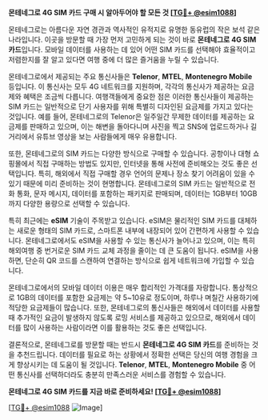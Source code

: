 **몬테네그로 4G SIM 카드 구매 시 알아두어야 할 모든 것 [[TG💪+ @esim1088](https://t.me/s/esim1088)]**

몬테네그로는 아름다운 자연 경관과 역사적인 유적지로 유명한 동유럽의 작은 보석 같은 나라입니다. 이곳을 방문할 때 가장 먼저 고민하게 되는 것이 바로 **몬테네그로 4G SIM 카드**입니다. 모바일 데이터를 사용하는 데 있어 어떤 SIM 카드를 선택해야 효율적이고 저렴한지를 잘 알고 있다면 여행 중에 더 많은 즐거움을 누릴 수 있습니다.

몬테네그로에서 제공되는 주요 통신사들은 **Telenor**, **MTEL**, **Montenegro Mobile** 등입니다. 이 통신사는 모두 4G 네트워크를 지원하며, 각각의 통신사가 제공하는 요금제와 혜택은 조금씩 다릅니다. 여행객들에게 중요한 점은 이러한 통신사들이 제공하는 SIM 카드는 일반적으로 단기 사용자를 위해 특별히 디자인된 요금제를 가지고 있다는 것입니다. 예를 들어, 몬테네그로의 Telenor은 일주일간 무제한 데이터를 제공하는 요금제를 판매하고 있으며, 이는 해변을 돌아다니며 사진을 찍고 SNS에 업로드하거나 길거리에서 유튜브 영상을 보는 사람들에게 매우 유용합니다.

또한, 몬테네그로의 SIM 카드는 다양한 방식으로 구매할 수 있습니다. 공항이나 대형 쇼핑몰에서 직접 구매하는 방법도 있지만, 인터넷을 통해 사전에 준비해오는 것도 좋은 선택입니다. 특히, 해외에서 직접 구매할 경우 언어의 문제나 장소 찾기 어려움이 있을 수 있기 때문에 미리 준비하는 것이 현명합니다. 몬테네그로의 SIM 카드는 일반적으로 전화 통화, 문자 메시지, 데이터를 포함하는 패키지로 판매되며, 데이터는 1GB부터 10GB까지 다양한 용량으로 선택할 수 있습니다.

특히 최근에는 **eSIM** 기술이 주목받고 있습니다. eSIM은 물리적인 SIM 카드를 대체하는 새로운 형태의 SIM 카드로, 스마트폰 내부에 내장되어 있어 간편하게 사용할 수 있습니다. 몬테네그로에서도 eSIM을 사용할 수 있는 통신사가 늘어나고 있으며, 이는 특히 해외여행 중 번거로운 SIM 카드 교체 과정을 줄이는 데 큰 도움이 됩니다. eSIM을 사용하면, 단순히 QR 코드를 스캔하여 연결하는 방식으로 쉽게 네트워크에 가입할 수 있습니다.

몬테네그로에서의 모바일 데이터 이용은 매우 합리적인 가격대를 자랑합니다. 통상적으로 1GB의 데이터를 포함한 요금제는 약 5~10유로 정도이며, 하루나 며칠간 사용하기에 적당한 요금제들이 많습니다. 또한, 몬테네그로의 통신사들은 해외에서 데이터를 사용할 때 추가적인 요금이 발생하지 않도록 로밍 서비스를 제공하고 있으므로, 해외에서 데이터를 많이 사용하는 사람이라면 이를 활용하는 것도 좋은 선택입니다.

결론적으로, 몬테네그로를 방문할 때는 반드시 **몬테네그로 4G SIM 카드**를 준비하는 것을 추천드립니다. 데이터를 필요로 하는 상황에서 정확한 선택은 당신의 여행 경험을 크게 향상시키는 데 도움이 될 것입니다. **Telenor**, **MTEL**, **Montenegro Mobile** 중 어떤 통신사를 선택하더라도 충분히 만족스러운 서비스를 경험할 수 있습니다.

**몬테네그로 4G SIM 카드를 지금 바로 준비하세요! [[TG💪+ @esim1088](https://t.me/s/esim1088)]**

[[TG💪+ @esim1088](https://t.me/s/esim1088) ![Image](https://i.postimg.cc/Y0z9fWf4/image.png)]